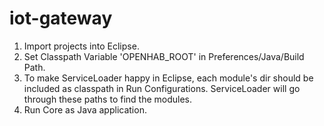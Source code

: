 iot-gateway
===========

1. Import projects into Eclipse.
2. Set Classpath Variable 'OPENHAB_ROOT' in Preferences/Java/Build Path.
3. To make ServiceLoader happy in Eclipse, each module's dir should be included as classpath in Run Configurations. ServiceLoader will go through these paths to find the modules.
4. Run Core as Java application.


